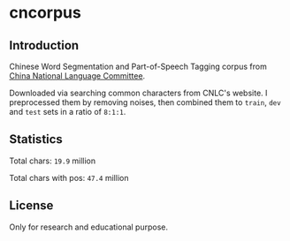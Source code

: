 # cncorpus

## Introduction
Chinese Word Segmentation and Part-of-Speech Tagging corpus from [China National Language Committee](http://www.aihanyu.org/cncorpus/index.aspx).

Downloaded via searching common characters from CNLC's website. I preprocessed them by removing noises, then combined them to `train`, `dev` and `test` sets in a ratio of `8:1:1`.

## Statistics

Total chars: `19.9` million

Total chars with pos: `47.4` million

## License

Only for research and educational purpose.

